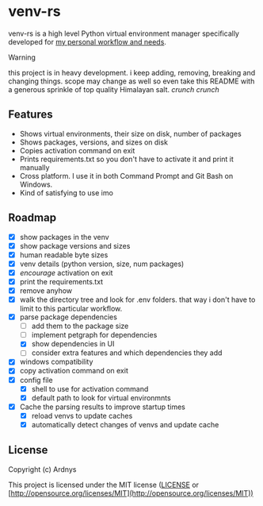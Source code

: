 # venv-rs

venv-rs is a high level Python virtual environment manager specifically developed for [my personal workflow and needs](https://ardnys.github.io/projects/venv-manager/).

> [!WARNING]
> this project is in heavy development. i keep adding, removing, breaking and changing things.
> scope may change as well so even take this README with a generous sprinkle of top quality Himalayan salt. _crunch crunch_

## Features

- Shows virtual environments, their size on disk, number of packages
- Shows packages, versions, and sizes on disk
- Copies activation command on exit
- Prints requirements.txt so you don't have to activate it and print it manually
- Cross platform. I use it in both Command Prompt and Git Bash on Windows.
- Kind of satisfying to use imo

## Roadmap

- [x] show packages in the venv
- [x] show package versions and sizes
- [x] human readable byte sizes
- [x] venv details (python version, size, num packages)
- [x] _encourage_ activation on exit
- [x] print the requirements.txt
- [x] remove anyhow
- [x] walk the directory tree and look for .env folders. that way i don't have to limit to this particular workflow.
- [x] parse package dependencies
  - [ ] add them to the package size
  - [ ] implement petgraph for dependencies
  - [x] show dependencies in UI
  - [ ] consider extra features and which dependencies they add
- [x] windows compatibility
- [x] copy activation command on exit
- [x] config file
  - [x] shell to use for activation command
  - [x] default path to look for virtual environmnts
- [x] Cache the parsing results to improve startup times
  - [x] reload venvs to update caches
  - [x] automatically detect changes of venvs and update cache

## License

Copyright (c) Ardnys

This project is licensed under the MIT license ([LICENSE][LICENSE] or [http://opensource.org/licenses/MIT](http://opensource.org/licenses/MIT))

[Ratatui]: https://ratatui.rs
[LICENSE]: ./LICENSE
